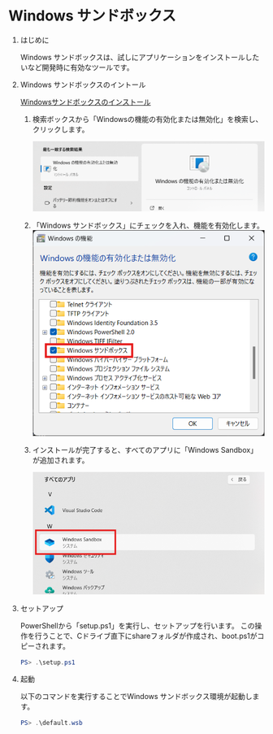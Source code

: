 # Windows サンドボックス

1. はじめに

    Windows サンドボックスは、試しにアプリケーションをインストールしたいなど開発時に有効なツールです。

2. Windows サンドボックスのイントール

    [Windowsサンドボックスのインストール](https://learn.microsoft.com/ja-jp/windows/security/application-security/application-isolation/windows-sandbox/windows-sandbox-overview)

   1. 検索ボックスから「Windowsの機能の有効化または無効化」を検索し、クリックします。

       ![](img/img001.png)

   2. 「Windows サンドボックス」にチェックを入れ、機能を有効化します。
       ![](img/img002.png)

   3. インストールが完了すると、すべてのアプリに「Windows Sandbox」が追加されます。

       ![](img/img003.png)

3. セットアップ

    PowerShellから「setup.ps1」を実行し、セットアップを行います。
    この操作を行うことで、Cドライブ直下にshareフォルダが作成され、boot.ps1がコピーされます。

    ```PowerShell
    PS> .\setup.ps1
    ```

4. 起動

    以下のコマンドを実行することでWindows サンドボックス環境が起動します。

    ```PowerShell
    PS> .\default.wsb
    ```
